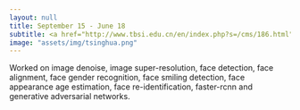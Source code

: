 ```yaml
---
layout: null
title: September 15 - June 18
subtitle: <a href="http://www.tbsi.edu.cn/en/index.php?s=/cms/186.html"> Tsinghua Qionghai Dai Multimedia Lab </a>
image: "assets/img/tsinghua.png"
---
```

Worked on image denoise, image super-resolution, face detection, face alignment, face gender recognition, face smiling detection, face appearance age estimation, face re-identification, faster-rcnn and generative adversarial networks.
